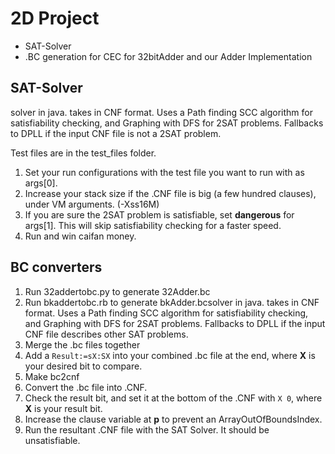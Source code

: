 # 2D Project

- SAT-Solver
- .BC generation for CEC for 32bitAdder and our Adder Implementation

## SAT-Solver
solver in java. takes in CNF format.
Uses a Path finding SCC algorithm for satisfiability checking, and Graphing with DFS for 2SAT problems.
Fallbacks to DPLL if the input CNF file is not a 2SAT problem.

Test files are in the test_files folder.

1. Set your run configurations with the test file you want to run with as args[0].
2. Increase your stack size if the .CNF file is big (a few hundred clauses), under VM arguments. (-Xss16M)
3. If you are sure the 2SAT problem is satisfiable, set **dangerous** for args[1].
   This will skip satisfiability checking for a faster speed.
4. Run and win caifan money.

## BC converters

1. Run 32addertobc.py to generate 32Adder.bc
2. Run bkaddertobc.rb to generate bkAdder.bcsolver in java. takes in CNF format.
Uses a Path finding SCC algorithm for satisfiability checking, and Graphing with DFS for 2SAT problems.
Fallbacks to DPLL if the input CNF file describes other SAT problems.
3. Merge the .bc files together
4. Add a ```Result:=sX:SX``` into your combined .bc file at the end, where **X** is your desired bit to compare.
5. Make bc2cnf
6. Convert the .bc file into .CNF.
7. Check the result bit, and set it at the bottom of the .CNF with ```X 0```, where **X** is your result bit.
8. Increase the clause variable at **p** to prevent an ArrayOutOfBoundsIndex.
9. Run the resultant .CNF file with the SAT Solver. It should be unsatisfiable.